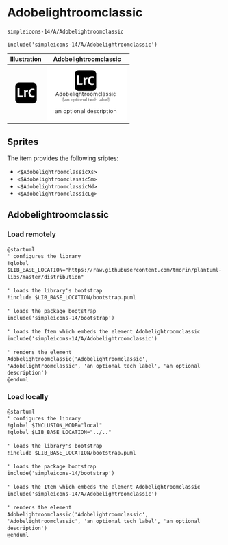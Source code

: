 # Adobelightroomclassic


```text
simpleicons-14/A/Adobelightroomclassic
```

```text
include('simpleicons-14/A/Adobelightroomclassic')
```



| Illustration | Adobelightroomclassic |
| :---: | :---: |
| ![illustration for Illustration](../../simpleicons-14/A/Adobelightroomclassic.png) | ![illustration for Adobelightroomclassic](../../simpleicons-14/A/Adobelightroomclassic.Local.png) |



## Sprites
The item provides the following sriptes:

- `<$AdobelightroomclassicXs>`
- `<$AdobelightroomclassicSm>`
- `<$AdobelightroomclassicMd>`
- `<$AdobelightroomclassicLg>`





## Adobelightroomclassic

### Load remotely
```plantuml
@startuml
' configures the library
!global $LIB_BASE_LOCATION="https://raw.githubusercontent.com/tmorin/plantuml-libs/master/distribution"

' loads the library's bootstrap
!include $LIB_BASE_LOCATION/bootstrap.puml

' loads the package bootstrap
include('simpleicons-14/bootstrap')

' loads the Item which embeds the element Adobelightroomclassic
include('simpleicons-14/A/Adobelightroomclassic')

' renders the element
Adobelightroomclassic('Adobelightroomclassic', 'Adobelightroomclassic', 'an optional tech label', 'an optional description')
@enduml
```

### Load locally
```plantuml
@startuml
' configures the library
!global $INCLUSION_MODE="local"
!global $LIB_BASE_LOCATION="../.."

' loads the library's bootstrap
!include $LIB_BASE_LOCATION/bootstrap.puml

' loads the package bootstrap
include('simpleicons-14/bootstrap')

' loads the Item which embeds the element Adobelightroomclassic
include('simpleicons-14/A/Adobelightroomclassic')

' renders the element
Adobelightroomclassic('Adobelightroomclassic', 'Adobelightroomclassic', 'an optional tech label', 'an optional description')
@enduml
```

